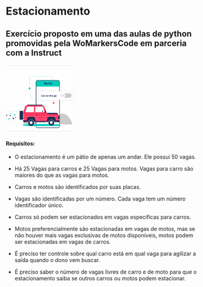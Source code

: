 # Estacionamento
## Exercício proposto em uma das aulas de python promovidas pela WoMarkersCode em parceria com a Instruct

 <img align="center" alt="parking" width="180" src="animation_500_l6cbp7ws.gif">

#### Requisitos:

 * O estacionamento é um pátio de apenas um andar. Ele possui 50 vagas.

 * Há 25 Vagas para carros e 25 Vagas para motos. Vagas para carro são maiores do que as vagas para motos.

 * Carros e motos são identificados por suas placas.

 * Vagas são identificadas por um número. Cada vaga tem um número identificador único.

 * Carros só podem ser estacionados em vagas específicas para carros.

 * Motos preferencialmente são estacionadas em vagas de motos, mas se não houver mais vagas exclusivas de motos disponíveis, motos podem ser estacionadas em vagas de carros.

 * É preciso ter controle sobre qual carro está em qual vaga para agilizar a saída quando
o dono vem buscar.

 * É preciso saber o número de vagas livres de carro e de moto para que o estacionamento saiba se outros carros ou motos podem estacionar.
